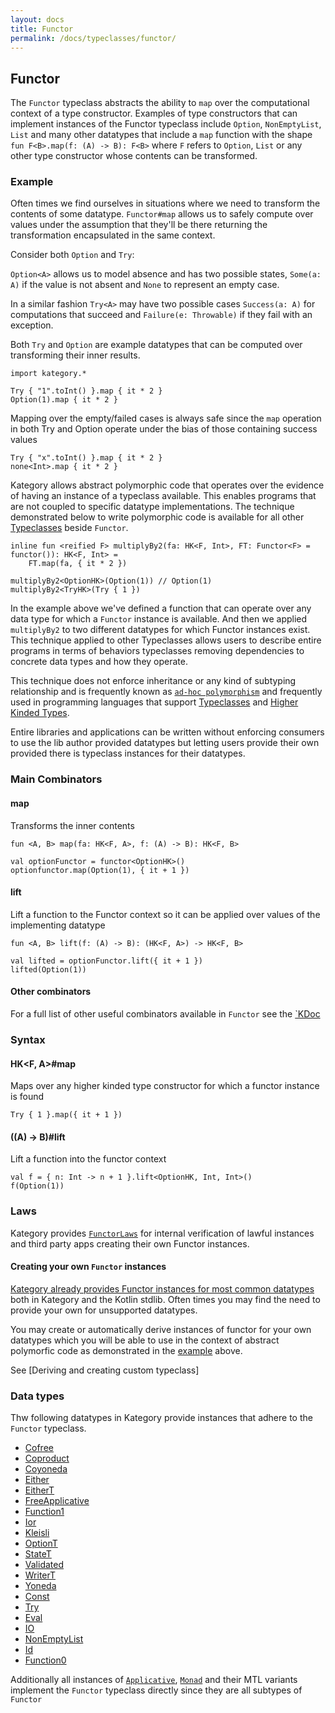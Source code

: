 ```yaml
---
layout: docs
title: Functor
permalink: /docs/typeclasses/functor/
---
```


## Functor

The `Functor` typeclass abstracts the ability to `map` over the computational context of a type constructor.
Examples of type constructors that can implement instances of the Functor typeclass include `Option`, `NonEmptyList`,
`List` and many other datatypes that include a `map` function with the shape `fun F<B>.map(f: (A) -> B): F<B>` where `F`
refers to `Option`, `List` or any other type constructor whose contents can be transformed.

### Example

Often times we find ourselves in situations where we need to transform the contents of some datatype. `Functor#map` allows
us to safely compute over values under the assumption that they'll be there returning the transformation encapsulated in the same context. 

Consider both `Option` and `Try`:

`Option<A>` allows us to model absence and has two possible states, `Some(a: A)` if the value is not absent and `None` to represent an empty case.

In a similar fashion `Try<A>` may have two possible cases `Success(a: A)` for computations that succeed and `Failure(e: Throwable)` if they fail with an exception.

Both `Try` and `Option` are example datatypes that can be computed over transforming their inner results.

```kotlin:ank
import kategory.*

Try { "1".toInt() }.map { it * 2 }
Option(1).map { it * 2 }
```

Mapping over the empty/failed cases is always safe since the `map` operation in both Try and Option operate under the bias of those containing success values

```kotlin:ank
Try { "x".toInt() }.map { it * 2 }
none<Int>.map { it * 2 }
```

Kategory allows abstract polymorphic code that operates over the evidence of having an instance of a typeclass available. 
This enables programs that are not coupled to specific datatype implementations. 
The technique demonstrated below to write polymorphic code is available for all other [Typeclasses](/docs/typeclasses) beside `Functor`.

```kotlin:ank
inline fun <reified F> multiplyBy2(fa: HK<F, Int>, FT: Functor<F> = functor()): HK<F, Int> =
    FT.map(fa, { it * 2 })

multiplyBy2<OptionHK>(Option(1)) // Option(1)
multiplyBy2<TryHK>(Try { 1 })
``` 

In the example above we've defined a function that can operate over any data type for which a `Functor` instance is available.
And then we applied `multiplyBy2` to two different datatypes for which Functor instances exist.
This technique applied to other Typeclasses allows users to describe entire programs in terms of behaviors typeclasses removing
dependencies to concrete data types and how they operate.

This technique does not enforce inheritance or any kind of subtyping relationship and is frequently known as [`ad-hoc polymorphism`](https://en.wikipedia.org/wiki/Ad_hoc_polymorphism)
and frequently used in programming languages that support [Typeclasses](https://en.wikipedia.org/wiki/Type_class) and [Higher Kinded Types](https://en.wikipedia.org/wiki/Kind_(type_theory)).

Entire libraries and applications can be written without enforcing consumers to use the lib author provided datatypes but letting
users provide their own provided there is typeclass instances for their datatypes.

### Main Combinators

#### map

Transforms the inner contents

`fun <A, B> map(fa: HK<F, A>, f: (A) -> B): HK<F, B>`

```kotlin:ank
val optionFunctor = functor<OptionHK>()
optionfunctor.map(Option(1), { it + 1 })
```

#### lift

Lift a function to the Functor context so it can be applied over values of the implementing datatype

`fun <A, B> lift(f: (A) -> B): (HK<F, A>) -> HK<F, B>`

```kotlin:ank
val lifted = optionFunctor.lift({ it + 1 })
lifted(Option(1))
```

#### Other combinators

For a full list of other useful combinators available in `Functor` see the [`KDoc](/kdocs/typeclasses/functor)

### Syntax

#### HK<F, A>#map

Maps over any higher kinded type constructor for which a functor instance is found

```kotlin:ank
Try { 1 }.map({ it + 1 })
```

#### ((A) -> B)#lift

Lift a function into the functor context

```kotlin:ank
val f = { n: Int -> n + 1 }.lift<OptionHK, Int, Int>()
f(Option(1))
```


### Laws

Kategory provides [`FunctorLaws`](/docs/typeclasses/laws#functorlaws) for internal verification of lawful instances and third party apps creating their own Functor instances.

#### Creating your own `Functor` instances

[Kategory already provides Functor instances for most common datatypes](#datatypes) both in Kategory and the Kotlin stdlib. 
Often times you may find the need to provide your own for unsupported datatypes. 

You may create or automatically derive instances of functor for your own datatypes which you will be able to use in the context of abstract polymorfic code
as demonstrated in the [example](#example) above.

See [Deriving and creating custom typeclass]

### Data types

Thw following datatypes in Kategory provide instances that adhere to the `Functor` typeclass.

- [Cofree](/docs/datatypes/cofree) 
- [Coproduct](/docs/datatypes/coproduct)  
- [Coyoneda](/docs/datatypes/coyoneda)
- [Either](/docs/datatypes/either)
- [EitherT](/docs/datatypes/eitherT)
- [FreeApplicative](/docs/datatypes/FreeApplicative)
- [Function1](/docs/datatypes/Function1)
- [Ior](/docs/datatypes/Ior)
- [Kleisli](/docs/datatypes/Kleisli)
- [OptionT](/docs/datatypes/OptionT)
- [StateT](/docs/datatypes/StateT)
- [Validated](/docs/datatypes/Validated)
- [WriterT](/docs/datatypes/WriterT)
- [Yoneda](/docs/datatypes/Yoneda) 
- [Const](/docs/datatypes/Const)
- [Try](/docs/datatypes/Try)
- [Eval](/docs/datatypes/Eval)
- [IO](/docs/datatypes/IO)
- [NonEmptyList](/docs/datatypes/NonEmptyList)
- [Id](/docs/datatypes/Id)
- [Function0](/docs/datatypes/Function0)

Additionally all instances of [`Applicative`](/docs/typeclasses/applicative), [`Monad`](/docs/typeclasses/monad) and their MTL variants implement the `Functor` typeclass directly
since they are all subtypes of `Functor`